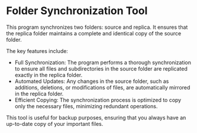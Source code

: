 # Folder Synchronization Tool

This program synchronizes two folders: source and replica. It ensures that the replica folder maintains a complete and identical copy of the source folder.

The key features include:

- Full Synchronization: The program performs a thorough synchronization to ensure all files and subdirectories in the source folder are replicated exactly in the replica folder.
- Automated Updates: Any changes in the source folder, such as additions, deletions, or modifications of files, are automatically mirrored in the replica folder.
- Efficient Copying: The synchronization process is optimized to copy only the necessary files, minimizing redundant operations.

This tool is useful for backup purposes, ensuring that you always have an up-to-date copy of your important files.
